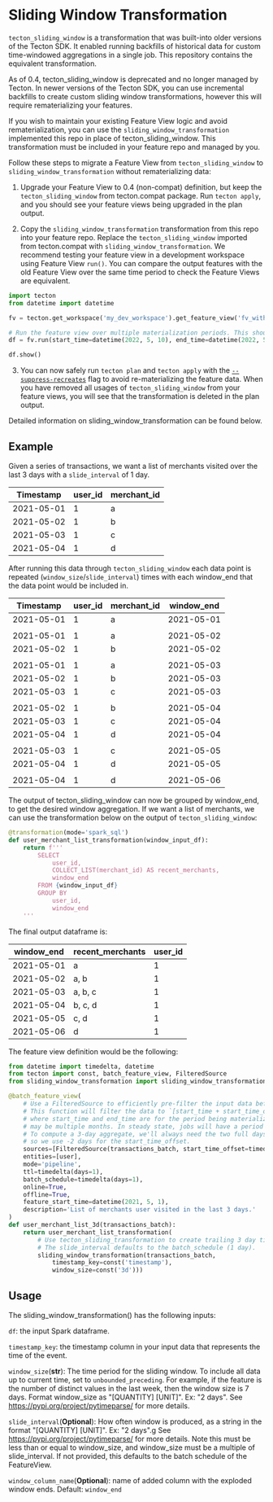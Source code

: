 # Sliding Window Transformation

`tecton_sliding_window` is a transformation that was built-into older versions of the Tecton SDK. It enabled running backfills 
of historical data for custom time-windowed aggregations in a single job. This repository contains the equivalent transformation.

As of 0.4, tecton_sliding_window is deprecated and no longer managed by Tecton. In newer
versions of the Tecton SDK, you can use incremental backfills to create custom sliding window transformations, however this will require rematerializing your features.

If you wish to maintain your existing Feature View logic and avoid rematerialization, you can use the
`sliding_window_transformation` implemented this repo in place of tecton_sliding_window. This transformation must be included in your feature repo and managed by you.

Follow these steps to migrate a Feature View from `tecton_sliding_window` to `sliding_window_transformation` without rematerializing data:


1. Upgrade your Feature View to 0.4 (non-compat) definition, but keep the `tecton_sliding_window` from tecton.compat package. Run `tecton apply`, and you should see your feature views being upgraded in the plan output.

2. Copy the `sliding_window_transformation` transformation from this repo into your feature repo. Replace the `tecton_sliding_window` imported from tecton.compat with `sliding_window_transformation`. We recommend testing your feature view in a development workspace using Feature View `run()`. You can compare the output features with the old Feature View over the same time period to check the Feature Views
are equivalent.

```python
import tecton
from datetime import datetime

fv = tecton.get_workspace('my_dev_workspace').get_feature_view('fv_with_sliding_window_transformation.')

# Run the feature view over multiple materialization periods. This should produce features for each period in the range.
df = fv.run(start_time=datetime(2022, 5, 10), end_time=datetime(2022, 5, 13)).to_spark()

df.show()
```

3. You can now safely run `tecton plan` and `tecton apply` with the [`--suppress-recreates`](https://docs.tecton.ai/latest/examples/cost-management-best-practices.html#suppressing-rematerialization) flag to avoid re-materializing the feature data. When you have removed all usages of `tecton_sliding_window` from your feature views, you will see that the transformation is deleted in the plan output.

Detailed information on sliding_window_transformation can be found below.

## Example
Given a series of transactions, we want a list of merchants visited over the last 3 days with a `slide_interval` of 1 day.

| Timestamp  | user_id | merchant_id |
|------------|---------|-------------|
| 2021-05-01 | 1       | a           |
| 2021-05-02 | 1       | b           |
| 2021-05-03 | 1       | c           |
| 2021-05-04 | 1       | d           |

After running this data through `tecton_sliding_window` each data point is repeated (`window_size`/`slide_interval`) times
with each window_end that the data point would be included in.

| Timestamp  | user_id | merchant_id | window_end |
|------------|---------|-------------|------------|
| 2021-05-01 | 1       | a           | 2021-05-01 |
|||||
| 2021-05-01 | 1       | a           | 2021-05-02 |
| 2021-05-02 | 1       | b           | 2021-05-02 |
|||||
| 2021-05-01 | 1       | a           | 2021-05-03 |
| 2021-05-02 | 1       | b           | 2021-05-03 |
| 2021-05-03 | 1       | c           | 2021-05-03 |
|||||
| 2021-05-02 | 1       | b           | 2021-05-04 |
| 2021-05-03 | 1       | c           | 2021-05-04 |
| 2021-05-04 | 1       | d           | 2021-05-04 |
|||||
| 2021-05-03 | 1       | c           | 2021-05-05 |
| 2021-05-04 | 1       | d           | 2021-05-05 |
|||||
| 2021-05-04 | 1       | d           | 2021-05-06 |

The output of tecton_sliding_window can now be grouped by window_end, to get the desired window aggregation. If we want a list
of merchants, we can use the transformation below on the output of  `tecton_sliding_window`:

```python
@transformation(mode='spark_sql')
def user_merchant_list_transformation(window_input_df):
    return f'''
        SELECT
            user_id,
            COLLECT_LIST(merchant_id) AS recent_merchants,
            window_end
        FROM {window_input_df}
        GROUP BY
            user_id,
            window_end
    '''
```

The final output dataframe is:

| window_end | recent_merchants | user_id|
|------------|-------------------------|---------|
| 2021-05-01 | a                       | 1       | 
| 2021-05-02 | a, b                    | 1       |
| 2021-05-03 | a, b, c                 | 1       |
| 2021-05-04 | b, c, d                 | 1       |
| 2021-05-05 | c, d                    | 1       |
| 2021-05-06 | d                       | 1       |


The feature view definition would be the following:

```python
from datetime import timedelta, datetime
from tecton import const, batch_feature_view, FilteredSource
from sliding_window_transformation import sliding_window_transformation

@batch_feature_view(
    # Use a FilteredSource to efficiently pre-filter the input data before the sliding window explosion. 
    # This function will filter the data to `[start_time + start_time_offset, end_time)`
    # where start_time and end_time are for the period being materialized. During a backfill this 
    # may be multiple months. In steady state, jobs will have a period of a single `batch_schedule`.
    # To compute a 3-day aggregate, we'll always need the two full days preceeding the start time,
    # so we use -2 days for the start_time_offset.
    sources=[FilteredSource(transactions_batch, start_time_offset=timedelta(days=-2))],
    entities=[user],
    mode='pipeline',
    ttl=timedelta(days=1),
    batch_schedule=timedelta(days=1),
    online=True,
    offline=True,
    feature_start_time=datetime(2021, 5, 1),
    description='List of merchants user visited in the last 3 days.'
)
def user_merchant_list_3d(transactions_batch):
    return user_merchant_list_transformation(
        # Use tecton_sliding_transformation to create trailing 3 day time windows.
        # The slide_interval defaults to the batch_schedule (1 day).
        sliding_window_transformation(transactions_batch,
            timestamp_key=const('timestamp'),
            window_size=const('3d')))
```
## Usage
The sliding_window_transformation() has the following inputs:

`df`: the input Spark dataframe.

`timestamp_key`: the timestamp column in your input data that represents the time of the event.

`window_size`(**str**): The time period for the sliding window. To include all data up to current time, set to `unbounded_preceding`. For example, if the feature is the number of distinct values in the last week, then the window size is 7 days. Format window_size as "[QUANTITY] [UNIT]".
            Ex: "2 days". See https://pypi.org/project/pytimeparse/ for more details.

`slide_interval`(**Optional**): How often window is produced, as a string in the format "[QUANTITY] [UNIT]".
            Ex: "2 days".g See https://pypi.org/project/pytimeparse/ for more details.
            Note this must be less than or equal to window_size, and window_size must be a multiple of slide_interval.
            If not provided, this defaults to the batch schedule of the FeatureView.

`window_column_name`(**Optional**): name of added column with the exploded window ends. Default: `window_end`
